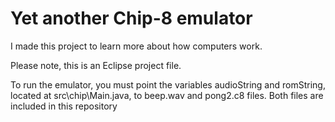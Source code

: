 # Yet another Chip-8 emulator
I made this project to learn more about how computers work.

Please note, this is an Eclipse project file.

To run the emulator, you must point the variables audioString and romString, located at src\chip\Main.java, to beep.wav and pong2.c8 files.
Both files are included in this repository
